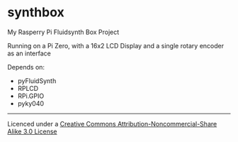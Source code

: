 # synthbox
My Rasperry Pi Fluidsynth Box Project

Running on  a Pi Zero, with a 16x2 LCD Display and a single rotary encoder as an interface

Depends on:
- pyFluidSynth
- RPLCD
- RPi.GPIO
- pyky040

--------

Licenced under a [Creative Commons Attribution-Noncommercial-Share Alike 3.0 License](http://creativecommons.org/licenses/by-nc-sa/3.0/)
